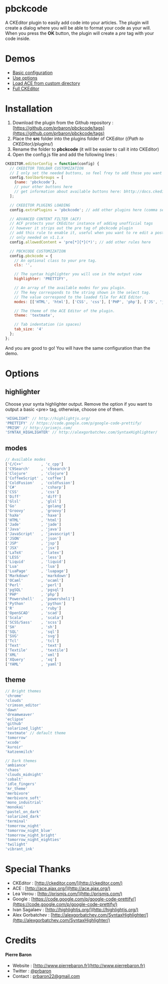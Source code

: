 # pbckcode

A CKEditor plugin to easily add code into your articles.
The plugin will create a dialog where you will be able to format your code as your will. When you press the **OK** button, the plugin will create a *pre* tag with your code inside.

# Demos

*  [Basic configuration](http://prbaron.github.com/pbckcode/basic.html)
*  [Use options](http://prbaron.github.com/pbckcode/options.html)
*  [Load ACE from custom directory](http://prbaron.github.com/pbckcode/custom-ace.html)
*  [Full CKEditor](http://prbaron.github.com/pbckcode/full.html)

# Installation
1. Download the plugin from the Github repository : [https://github.com/prbaron/pbckcode/tags](https://github.com/prbaron/pbckcode/tags)
1. Place the **src** folder into the plugins folder of CKEditor (*{Path to CKEDitor}/plugins/*)
1. Rename the folder to **pbckcode** (it will be easier to call it into CKEditor)
1. Open the config.js file and add the following lines :

```js
CKEDITOR.editorConfig = function(config) {
  // CKEDITOR TOOLBAR CUSTOMIZATION
  // I only set the needed buttons, so feel frey to add those you want in the array
  config.toolbarGroups = [
    {name: 'pbckcode'},
    // your other buttons here
    // get information about available buttons here: bhttp://docs.ckeditor.com/?mobile=/guide/dev_toolbar
  ];

  // CKEDITOR PLUGINS LOADING
  config.extraPlugins = 'pbckcode'; // add other plugins here (comma separated)

  // ADVANCED CONTENT FILTER (ACF)
  // ACF protects your CKEditor instance of adding unofficial tags
  // however it strips out the pre tag of pbckcode plugin
  // add this rule to enable it, useful when you want to re edit a post
  // only needed on v1.1.x
  config.allowedContent = 'pre[*]{*}(*)'; // add other rules here

  // PBCKCODE CUSTOMIZATION
  config.pbckcode = {
    // An optional class to your pre tag.
    cls: '',

    // The syntax highlighter you will use in the output view
    highlighter: 'PRETTIFY',

    // An array of the available modes for you plugin.
    // The key corresponds to the string shown in the select tag.
    // The value correspond to the loaded file for ACE Editor.
    modes: [['HTML', 'html'], ['CSS', 'css'], ['PHP', 'php'], ['JS', 'javascript']],

    // The theme of the ACE Editor of the plugin.
    theme: 'textmate',

    // Tab indentation (in spaces)
    tab_size: '4'
  };
};
```
And you are good to go! You will have the same configuration than the demo.

# Options

## highlighter

Choose your synta highlighter output. Remove the option if you want to output a basic &lt;pre&gt; tag, otherwise, choose one of them.

```js
'HIGHLIGHT' // http://highlightjs.org/
'PRETTIFY' // https://code.google.com/p/google-code-prettify/
'PRISM' // http://prismjs.com/
'SYNTAX_HIGHLIGHTER' // http://alexgorbatchev.com/SyntaxHighlighter/
```

## modes
```js
// Available modes
['C/C++'        , 'c_cpp']
['C9Search'     , 'c9search']
['Clojure'      , 'clojure']
['CoffeeScript' , 'coffee']
['ColdFusion'   , 'coldfusion']
['C#'           , 'csharp']
['CSS'          , 'css']
['Diff'         , 'diff']
['Glsl'         , 'glsl']
['Go'           , 'golang']
['Groovy'       , 'groovy']
['haXe'         , 'haxe']
['HTML'         , 'html']
['Jade'         , 'jade']
['Java'         , 'java']
['JavaScript'   , 'javascript']
['JSON'         , 'json']
['JSP'          , 'jsp']
['JSX'          , 'jsx']
['LaTeX'        , 'latex']
['LESS'         , 'less']
['Liquid'       , 'liquid']
['Lua'          , 'lua']
['LuaPage'      , 'luapage']
['Markdown'     , 'markdown']
['OCaml'        , 'ocaml']
['Perl'         , 'perl']
['pgSQL'        , 'pgsql']
['PHP'          , 'php']
['Powershell'   , 'powershel1']
['Python'       , 'python']
['R'            , 'ruby']
['OpenSCAD'     , 'scad']
['Scala'        , 'scala']
['SCSS/Sass'    , 'scss']
['SH'           , 'sh']
['SQL'          , 'sql']
['SVG'          , 'svg']
['Tcl'          , 'tcl']
['Text'         , 'text']
['Textile'      , 'textile']
['XML'          , 'xml']
['XQuery'       , 'xq']
['YAML'         , 'yaml']
```

## theme

```js
// Bright themes
'chrome'
'clouds'
'crimson_editor'
'dawn'
'dreamweaver'
'eclipse'
'github'
'solarized_light'
'textmate' // default theme
'tomorrow'
'xcode'
'kuroir'
'katzenmilch'
```

```js
// Dark themes
'ambiance'
'chaos'
'clouds_midnight'
'cobalt'
'idle_fingers'
'kr_theme'
'merbivore'
'merbivore_soft'
'mono_industrial'
'monokai'
'pastel_on_dark'
'solarized_dark'
'terminal'
'tomorrow_night'
'tomorrow_night_blue'
'tomorrow_night_bright'
'tomorrow_night_eighties'
'twilight'
'vibrant_ink'
```

# Special Thanks

  * CKEditor : [http://ckeditor.com/](http://ckeditor.com/)
  * ACE : [http://ace.ajax.org/](http://ace.ajax.org/)
  * Lea Verou : [http://prismjs.com/](http://prismjs.com/)
  * Google : [https://code.google.com/p/google-code-prettify/](https://code.google.com/p/google-code-prettify/)
  * Ivan Sagalaev : [http://highlightjs.org/](http://highlightjs.org/)
  * Alex Gorbatchev : [http://alexgorbatchev.com/SyntaxHighlighter/](http://alexgorbatchev.com/SyntaxHighlighter/)

# Credits
#### Pierre Baron
*  Website : [http://www.pierrebaron.fr](http://www.pierrebaron.fr)
*  Twitter : [@prbaron](https://twitter.com/prbaron)
*  Contact : <prbaron22@gmail.com>
